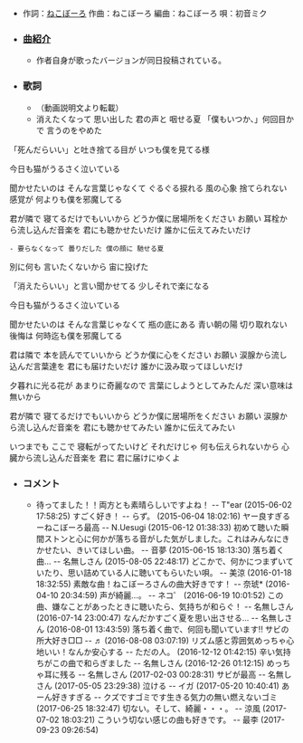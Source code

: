 - 作詞：[ねこぼーろ](https://w.atwiki.jp/hmiku/pages/13382.html)
作曲：ねこぼーろ
編曲：ねこぼーろ
唄：初音ミク
- ### [曲紹介](https://w.atwiki.jp/hmiku/pages/32149.html)
    - 作者自身が歌ったバージョンが同日投稿されている。
- ### 歌詞
    - （動画説明文より転載）
    - 消えたくなって 思い出した 君の声と 咽せる夏
「僕もいつか、」何回目かで 言うのをやめた

「死んだらいい」と吐き捨てる目が
いつも僕を見てる様

今日も猫がうるさく泣いている

聞かせたいのは そんな言葉じゃなくて
ぐるぐる捩れる 風の心象
捨てられない感覚が
何よりも僕を邪魔してる

君が隣で 寝てるだけでもいいから
どうか僕に居場所をください お願い
耳栓から流し込んだ音楽を
君にも聴かせたいだけ 誰かに伝えてみたいだけ


    - 要らなくなって 曇りだした 僕の顔に 馳せる夏
別に何も 言いたくないから 宙に投げた

「消えたらいい」と言い聞かせてる
少しそれで楽になる

今日も猫がうるさく泣いている

聞かせたいのは そんな言葉じゃなくて
瓶の底にある 青い朝の陽
切り取れない後悔は
何時迄も僕を邪魔してる

君は隣で 本を読んでていいから
どうか僕に心をください お願い
涙腺から流し込んだ言葉達を
君にも届けたいだけ 誰かに汲み取ってほしいだけ

夕暮れに光る花が
あまりに奇麗なので
言葉にしようとしてみたんだ
深い意味は無いから

君が隣で 寝てるだけでもいいから
どうか僕に居場所をください お願い
涙腺から流し込んだ音楽を
君にも聴かせてみたい 誰かに伝えてみたい

いつまでも ここで 寝転がってたいけど
それだけじゃ 何も伝えられないから
心臓から流し込んだ音楽を
君に 君に届けにゆくよ
- ### コメント
    - 待ってました！！両方とも素晴らしいですよね！ -- T"ear (2015-06-02 17:58:25)
すごく好き！ -- らず。 (2015-06-04 18:02:16)
ヤー良すぎるーねこぼーろ最高 -- N.Uesugi (2015-06-12 01:38:33)
初めて聴いた瞬間ストンと心に何かが落ちる音がした気がしました。これはみんなにきかせたい、きいてほしい曲。 -- 音夢 (2015-06-15 18:13:30)
落ち着く曲… -- 名無しさん (2015-08-05 22:48:17)
どこかで、何かにつまずいていたり、思い詰めている人に聴いてもらいたい唄。 -- 美涼 (2016-01-18 18:32:55)
素敵な曲！ねこぼーろさんの曲大好きです！ -- 奈琥* (2016-04-10 20:34:59)
声が綺麗…。 -- ネコ゜ (2016-06-19 10:01:52)
この曲、嫌なことがあったときに聴いたら、気持ちが和らぐ！ -- 名無しさん (2016-07-14 23:00:47)
なんだかすごく夏を思い出させる… -- 名無しさん (2016-08-01 13:43:59)
落ち着く曲で、何回も聞いています!! サビの所大好き□□ -- ♬ (2016-08-08 03:07:19)
リズム感と雰囲気めっちゃ心地いい！なんか安心する -- ただの人。 (2016-12-12 01:42:15)
辛い気持ちがこの曲で和らぎました -- 名無しさん (2016-12-26 01:12:15)
めっちゃ耳に残る -- 名無しさん (2017-02-03 00:28:31)
サビが最高 -- 名無しさん (2017-05-05 23:29:38)
泣ける -- イガ (2017-05-20 10:40:41)
あーん好きすぎる -- クズですゴミです生きる気力の無い燃えないゴミ (2017-06-25 18:32:47)
切ない。そして、綺麗・・・。 -- 涼風 (2017-07-02 18:03:21)
こういう切ない感じの曲も好きです。 -- 最李 (2017-09-23 09:26:54)
